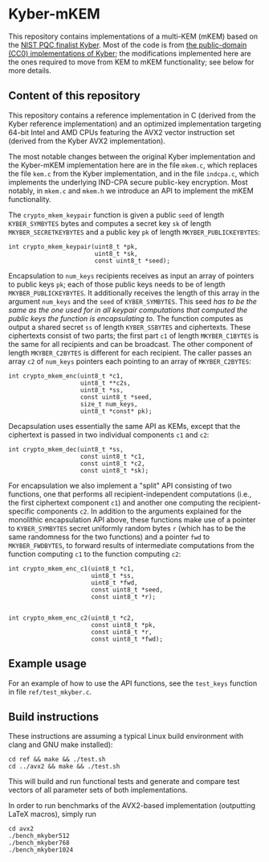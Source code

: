 # Kyber-mKEM

This repository contains implementations of a multi-KEM (mKEM) based on the 
[NIST PQC finalist Kyber](https://pq-crystals.org/kyber). 
Most of the code is from 
[the public-domain (CC0) implementations of Kyber](https://github.com/pq-crystals/kyber); 
the modifications implemented here are the ones required to move from KEM to mKEM functionality; see below for more details.

## Content of this repository
This repository contains a reference implementation in C (derived from the Kyber reference implementation)
and an optimized implementation targeting 64-bit Intel and AMD CPUs featuring the AVX2 vector instruction set (derived from the Kyber AVX2 implementation).

The most notable changes between the original Kyber implementation and the Kyber-mKEM implementation
here are in the file `mkem.c`, which replaces the file `kem.c` from the Kyber implementation,
and in the file `indcpa.c`, which implements the underlying IND-CPA secure public-key encryption.
Most notably, in `mkem.c` and `mkem.h` we introduce an API to implement the mKEM functionality.

The `crypto_mkem_keypair` function is given a public `seed` of length `KYBER_SYMBYTES` bytes 
and computes a secret key `sk` of length `MKYBER_SECRETKEYBYTES` 
and a public key `pk` of length `MKYBER_PUBLICKEYBYTES`:

```
int crypto_mkem_keypair(uint8_t *pk, 
                        uint8_t *sk, 
                        const uint8_t *seed);
```

Encapsulation to `num_keys` recipients receives as input an array of pointers to public keys `pk`;
each of those public keys needs to be of length `MKYBER_PUBLICKEYBYTES`. It additionally
receives the length of this array in the argument `num_keys` and the `seed` of `KYBER_SYMBYTES`.
This seed *has to be the same as the one used for in all keypair computations that computed
the public keys the function is encapsulating to*. The function computes as output a shared
secret `ss` of length `KYBER_SSBYTES` and ciphertexts. These ciphertexts consist of two parts;
the first part `c1` of length `MKYBER_C1BYTES` is the same for all recipients and can be broadcast.
The other component of length `MKYBER_C2BYTES` is different for each recipient. The caller
passes an array `c2` of `num_keys` pointers each pointing to an array of `MKYBER_C2BYTES`:

```
int crypto_mkem_enc(uint8_t *c1,
                    uint8_t **c2s,
                    uint8_t *ss,
                    const uint8_t *seed,
                    size_t num_keys,
                    uint8_t *const* pk);
```

Decapsulation uses essentially the same API as KEMs, except that the ciphertext is passed in
two individual components `c1` and `c2`:

```
int crypto_mkem_dec(uint8_t *ss,
                    const uint8_t *c1,
                    const uint8_t *c2,
                    const uint8_t *sk);
```

For encapsulation we also implement a "split" API consisting of two functions, one that performs
all recipient-independent computations (i.e., the first ciphertext component `c1`) and another
one computing the recipient-specific components `c2`. In addition to the arguments explained for
the monolithic encapsulation API above, these functions make use of a pointer to `KYBER_SYMBYTES`
secret uniformly random bytes `r` (which has to be the same randomness for the two functions) and
a pointer `fwd` to `MKYBER_FWDBYTES`, to forward results of intermediate computations from the function
computing `c1` to the function computing `c2`:

```
int crypto_mkem_enc_c1(uint8_t *c1,
                       uint8_t *ss,
                       uint8_t *fwd,
                       const uint8_t *seed,
                       const uint8_t *r);


int crypto_mkem_enc_c2(uint8_t *c2,
                       const uint8_t *pk,
                       const uint8_t *r,
                       const uint8_t *fwd);
```

## Example usage

For an example of how to use the API functions, see the `test_keys` function in file `ref/test_mkyber.c`.

## Build instructions 

These instructions are assuming a typical Linux build environment with clang and GNU make installed):

```
cd ref && make && ./test.sh
cd ../avx2 && make && ./test.sh
```

This will build and run functional tests and generate and compare test vectors
of all parameter sets of both implementations. 

In order to run benchmarks of the AVX2-based implementation (outputting LaTeX macros), 
simply run 

```
cd avx2
./bench_mkyber512
./bench_mkyber768
./bench_mkyber1024
```
